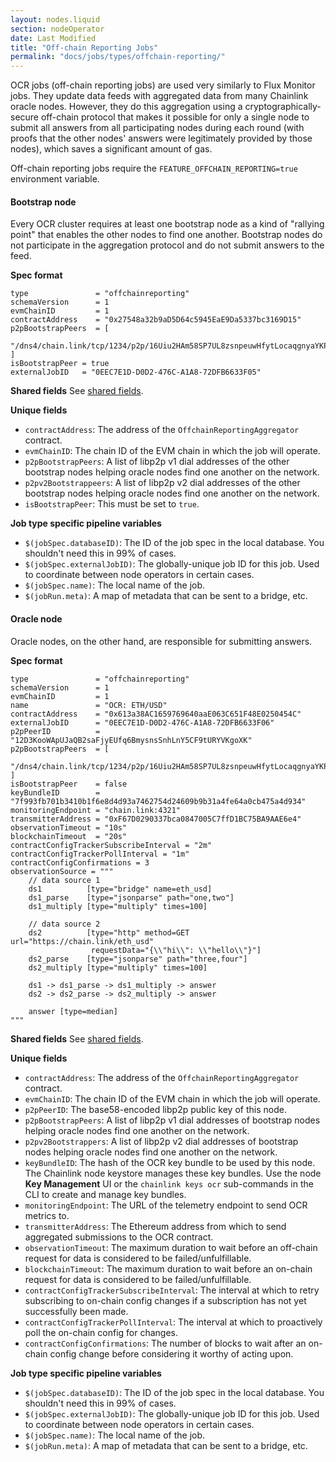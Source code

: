 ```yaml
---
layout: nodes.liquid
section: nodeOperator
date: Last Modified
title: "Off-chain Reporting Jobs"
permalink: "docs/jobs/types/offchain-reporting/"
---
```


OCR jobs (off-chain reporting jobs) are used very similarly to Flux Monitor jobs. They update data feeds with aggregated data from many Chainlink oracle nodes. However, they do this aggregation using a cryptographically-secure off-chain protocol that makes it possible for only a single node to submit all answers from all participating nodes during each round (with proofs that the other nodes' answers were legitimately provided by those nodes), which saves a significant amount of gas.

Off-chain reporting jobs require the `FEATURE_OFFCHAIN_REPORTING=true` environment variable.

#### Bootstrap node

Every OCR cluster requires at least one bootstrap node as a kind of "rallying point" that enables the other nodes to find one another. Bootstrap nodes do not participate in the aggregation protocol and do not submit answers to the feed.

**Spec format**

```jpv2
type               = "offchainreporting"
schemaVersion      = 1
evmChainID         = 1
contractAddress    = "0x27548a32b9aD5D64c5945EaE9Da5337bc3169D15"
p2pBootstrapPeers  = [
    "/dns4/chain.link/tcp/1234/p2p/16Uiu2HAm58SP7UL8zsnpeuwHfytLocaqgnyaYKP8wu7qRdrixLju",
]
isBootstrapPeer = true
externalJobID   = "0EEC7E1D-D0D2-476C-A1A8-72DFB6633F05"
```

**Shared fields**
See [shared fields](/docs/jobs/#shared-fields).

**Unique fields**

- `contractAddress`: The address of the `OffchainReportingAggregator` contract.
- `evmChainID`: The chain ID of the EVM chain in which the job will operate.
- `p2pBootstrapPeers`: A list of libp2p v1 dial addresses of the other bootstrap nodes helping oracle nodes find one another on the network.
- `p2pv2Bootstrappeers`: A list of libp2p v2 dial addresses of the other bootstrap nodes helping oracle nodes find one another on the network.
- `isBootstrapPeer`: This must be set to `true`.

**Job type specific pipeline variables**

- `$(jobSpec.databaseID)`: The ID of the job spec in the local database. You shouldn't need this in 99% of cases.
- `$(jobSpec.externalJobID)`: The globally-unique job ID for this job. Used to coordinate between node operators in certain cases.
- `$(jobSpec.name)`: The local name of the job.
- `$(jobRun.meta)`: A map of metadata that can be sent to a bridge, etc.

#### Oracle node

Oracle nodes, on the other hand, are responsible for submitting answers.

**Spec format**

```jpv2
type               = "offchainreporting"
schemaVersion      = 1
evmChainID         = 1
name               = "OCR: ETH/USD"
contractAddress    = "0x613a38AC1659769640aaE063C651F48E0250454C"
externalJobID      = "0EEC7E1D-D0D2-476C-A1A8-72DFB6633F06"
p2pPeerID          = "12D3KooWApUJaQB2saFjyEUfq6BmysnsSnhLnY5CF9tURYVKgoXK"
p2pBootstrapPeers  = [
    "/dns4/chain.link/tcp/1234/p2p/16Uiu2HAm58SP7UL8zsnpeuwHfytLocaqgnyaYKP8wu7qRdrixLju",
]
isBootstrapPeer    = false
keyBundleID        = "7f993fb701b3410b1f6e8d4d93a7462754d24609b9b31a4fe64a0cb475a4d934"
monitoringEndpoint = "chain.link:4321"
transmitterAddress = "0xF67D0290337bca0847005C7ffD1BC75BA9AAE6e4"
observationTimeout = "10s"
blockchainTimeout  = "20s"
contractConfigTrackerSubscribeInterval = "2m"
contractConfigTrackerPollInterval = "1m"
contractConfigConfirmations = 3
observationSource = """
    // data source 1
    ds1          [type="bridge" name=eth_usd]
    ds1_parse    [type="jsonparse" path="one,two"]
    ds1_multiply [type="multiply" times=100]

    // data source 2
    ds2          [type="http" method=GET url="https://chain.link/eth_usd"
                  requestData="{\\"hi\\": \\"hello\\"}"]
    ds2_parse    [type="jsonparse" path="three,four"]
    ds2_multiply [type="multiply" times=100]

    ds1 -> ds1_parse -> ds1_multiply -> answer
    ds2 -> ds2_parse -> ds2_multiply -> answer

    answer [type=median]
"""
```

**Shared fields**
See [shared fields](/docs/jobs/#shared-fields).

**Unique fields**

- `contractAddress`: The address of the `OffchainReportingAggregator` contract.
- `evmChainID`: The chain ID of the EVM chain in which the job will operate.
- `p2pPeerID`: The base58-encoded libp2p public key of this node.
- `p2pBootstrapPeers`: A list of libp2p v1 dial addresses of bootstrap nodes helping oracle nodes find one another on the network.
- `p2pv2Bootstrappers`: A list of libp2p v2 dial addresses of bootstrap nodes helping oracle nodes find one another on the network.
- `keyBundleID`: The hash of the OCR key bundle to be used by this node. The Chainlink node keystore manages these key bundles. Use the node **Key Management** UI or the `chainlink keys ocr` sub-commands in the CLI to create and manage key bundles.
- `monitoringEndpoint`: The URL of the telemetry endpoint to send OCR metrics to.
- `transmitterAddress`: The Ethereum address from which to send aggregated submissions to the OCR contract.
- `observationTimeout`: The maximum duration to wait before an off-chain request for data is considered to be failed/unfulfillable.
- `blockchainTimeout`: The maximum duration to wait before an on-chain request for data is considered to be failed/unfulfillable.
- `contractConfigTrackerSubscribeInterval`: The interval at which to retry subscribing to on-chain config changes if a subscription has not yet successfully been made.
- `contractConfigTrackerPollInterval`: The interval at which to proactively poll the on-chain config for changes.
- `contractConfigConfirmations`: The number of blocks to wait after an on-chain config change before considering it worthy of acting upon.

**Job type specific pipeline variables**

- `$(jobSpec.databaseID)`: The ID of the job spec in the local database. You shouldn't need this in 99% of cases.
- `$(jobSpec.externalJobID)`: The globally-unique job ID for this job. Used to coordinate between node operators in certain cases.
- `$(jobSpec.name)`: The local name of the job.
- `$(jobRun.meta)`: A map of metadata that can be sent to a bridge, etc.

